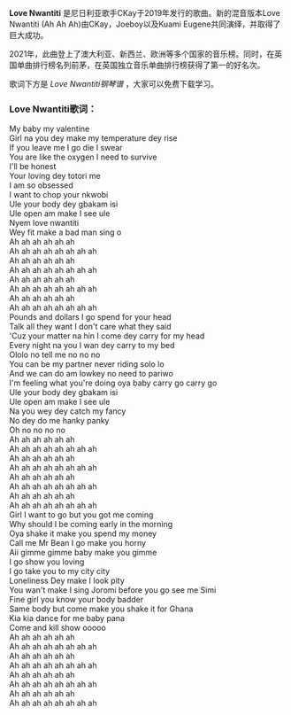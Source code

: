 

**Love Nwantiti** 是尼日利亚歌手CKay于2019年发行的歌曲。新的混音版本Love Nwantiti (Ah Ah
Ah)由CKay，Joeboy以及Kuami Eugene共同演绎，并取得了巨大成功。

2021年，此曲登上了澳大利亚、新西兰、欧洲等多个国家的音乐榜。同时，在英国单曲排行榜名列前茅，在英国独立音乐单曲排行榜获得了第一的好名次。

歌词下方是 _Love Nwantiti钢琴谱_ ，大家可以免费下载学习。

### Love Nwantiti歌词：

My baby my valentine  
Girl na you dey make my temperature dey rise  
If you leave me I go die I swear  
You are like the oxygen I need to survive  
I'll be honest  
Your loving dey totori me  
I am so obsessed  
I want to chop your nkwobi  
Ule your body dey gbakam isi  
Ule open am make I see ule  
Nyem love nwantiti  
Wey fit make a bad man sing o  
Ah ah ah ah ah ah  
Ah ah ah ah ah ah ah ah  
Ah ah ah ah ah ah  
Ah ah ah ah ah ah ah ah  
Ah ah ah ah ah ah  
Ah ah ah ah ah ah ah ah  
Ah ah ah ah ah ah  
Ah ah ah ah ah ah ah ah  
Pounds and dollars I go spend for your head  
Talk all they want I don't care what they said  
'Cuz your matter na hin I come dey carry for my head  
Every night na you I wan dey carry to my bed  
Ololo no tell me no no no  
You can be my partner never riding solo lo  
And we can do am lowkey no need to pariwo  
I'm feeling what you're doing oya baby carry go carry go  
Ule your body dey gbakam isi  
Ule open am make I see ule  
Na you wey dey catch my fancy  
No dey do me hanky panky  
Oh no no no no  
Ah ah ah ah ah ah  
Ah ah ah ah ah ah ah ah  
Ah ah ah ah ah ah  
Ah ah ah ah ah ah ah ah  
Ah ah ah ah ah ah  
Ah ah ah ah ah ah ah ah  
Ah ah ah ah ah ah  
Ah ah ah ah ah ah ah ah  
Girl I want to go but you got me coming  
Why should I be coming early in the morning  
Oya shake it make you spend my money  
Call me Mr Bean I go make you horny  
Aii gimme gimme baby make you gimme  
I go show you loving  
I go take you to my city city  
Loneliness Dey make I look pity  
You wan't make I sing Joromi before you go see me Simi  
Fine girl you know your body badder  
Same body but come make you shake it for Ghana  
Kia kia dance for me baby pana  
Come and kill show ooooo  
Ah ah ah ah ah ah  
Ah ah ah ah ah ah ah ah  
Ah ah ah ah ah ah  
Ah ah ah ah ah ah ah ah  
Ah ah ah ah ah ah  
Ah ah ah ah ah ah ah ah  
Ah ah ah ah ah ah  
Ah ah ah ah ah ah ah ah

